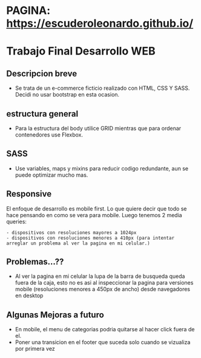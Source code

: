 # PAGINA: https://escuderoleonardo.github.io/

# Trabajo Final Desarrollo WEB

## Descripcion breve
 - Se trata de un e-commerce ficticio realizado con HTML, CSS Y SASS. Decidi no usar bootstrap en esta ocasion.

## estructura general
 - Para la estructura del body utilice GRID mientras que para ordenar contenedores use Flexbox.

## SASS
 - Use variables, maps y mixins para reducir codigo redundante, aun se puede optimizar mucho mas.

## Responsive 
 El enfoque de desarrollo es mobile first. Lo que quiere decir que todo se hace pensando en como se vera para mobile. Luego tenemos 2 media queries:
 
    - dispositivos con resoluciones mayores a 1024px
    - dispositivos con resoluciones menores a 410px (para intentar arreglar un problema al ver la pagina en mi celular.)

## Problemas...??
 - Al ver la pagina en mi celular la lupa de la barra de busqueda queda fuera de la caja, esto no es asi al inspeccionar la pagina para versiones mobile (resoluciones menores a 450px de ancho) desde navegadores en desktop

## Algunas Mejoras a futuro
  - En mobile, el menu de categorias podria quitarse al hacer click fuera de el.
  - Poner una transicion en el footer que suceda solo cuando se vizualiza por primera vez
  
 



